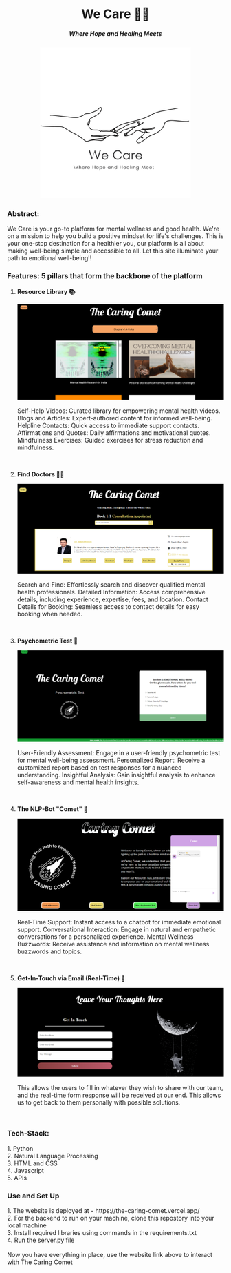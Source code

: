 <div align = "center">
    <h1><b>We Care 🤝🏼</b></h1>
    <h5>Where Hope and Healing Meets</h5>
</div>
<p align="center">
  <img src= "./images/logo.png" alt="logo”" width="350"/>
</p>

<h3> Abstract: </h3>
We Care is your go-to platform for mental wellness and good health. We're on a mission to help you build a positive mindset for life's challenges. This is your one-stop destination for a healthier you, our platform is all about making well-being simple and accessible to all. Let this site illuminate your path to emotional well-being!!

<h3> Features: 5 pillars that form the backbone of the platform </h3>

1. <b>Resource Library 📚</b>
    <p align="center">
      <img src= "./images/resourcesdemo.png" alt="resourcesdemo”"/>
    </p>
    <p>
        Self-Help Videos:
        Curated library for empowering mental health videos.
        Blogs and Articles:
        Expert-authored content for informed well-being.
        Helpline Contacts:
        Quick access to immediate support contacts.
        Affirmations and Quotes:
        Daily affirmations and motivational quotes.
        Mindfulness Exercises:
        Guided exercises for stress reduction and mindfulness.
        &nbsp;
    </p>
    &nbsp;

2. <b>Find Doctors 👨‍⚕️</b>
    <p align="center">
      <img src= "./images/doctorsdemo.png" alt="doctorsdemo”"/>
    </p>
    <p>
        Search and Find:
        Effortlessly search and discover qualified mental health professionals.
        Detailed Information:
        Access comprehensive details, including experience, expertise, fees, and location.
        Contact Details for Booking:
        Seamless access to contact details for easy booking when needed. 
    </p>
    &nbsp;
 
3. <b> Psychometric Test 📝</b>
    <p align="center">
      <img src= "./images/pyschodemo.png" alt="pyschodemo”"/>
    </p>
    <p>
        User-Friendly Assessment:
        Engage in a user-friendly psychometric test for mental well-being assessment.
        Personalized Report:
        Receive a customized report based on test responses for a nuanced understanding.
        Insightful Analysis:
        Gain insightful analysis to enhance self-awareness and mental health insights. 
    </p>
    &nbsp;

4. <b> The NLP-Bot "Comet" 🤖</b>
    <p align="center">
      <img src= "./images/botdemo.png" alt="botdemo”"/>
    </p>
    <p>
        Real-Time Support:
        Instant access to a chatbot for immediate emotional support.
        Conversational Interaction:
        Engage in natural and empathetic conversations for a personalized experience.
        Mental Wellness Buzzwords:
        Receive assistance and information on mental wellness buzzwords and topics.  
    </p>
    &nbsp;

5. <b> Get-In-Touch via Email (Real-Time) 📧</b>
    <p align="center">
      <img src= "./images/getindemo.png" alt="getindemo”"/>
    </p>
    <p>
        This allows the users to fill in whatever they wish to share with our team, and the real-time form response will be received at our end. This allows us to get back to them personally with possible solutions.  
    </p>
    &nbsp;

<h3> Tech-Stack: </h3>
    1. Python <br>
    2. Natural Language Processing <br>
    3. HTML and CSS <br>
    4. Javascript <br>
    5. APIs <br>


<h3>Use and Set Up</h3>
<p>
    1. The website is deployed at - https://the-caring-comet.vercel.app/ <br>
    2. For the backend to run on your machine, clone this repostory into your local machine <br>
    3. Install required libraries using commands in the requirements.txt <br>
    4. Run the server.py file <br>
    <br>
    Now you have everything in place, use the website link above to interact with The Caring Comet
</p>

